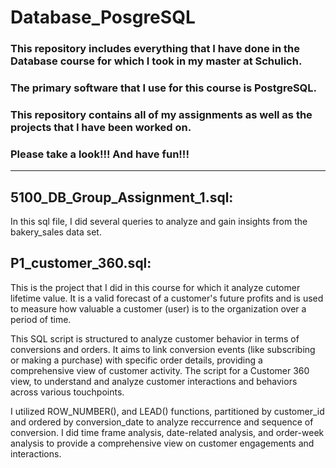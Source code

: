 # Database_PosgreSQL
### This repository includes everything that I have done in the Database course for which I took in my master at Schulich.
### The primary software that I use for this course is PostgreSQL.
### This repository contains all of my assignments as well as the projects that I have been worked on.
### Please take a look!!! And have fun!!!
-------------------------------------------------------------------------------------------------------------------------------------------------------------------
## 5100_DB_Group_Assignment_1.sql:
In this sql file, I did several queries to analyze and gain insights from the bakery_sales data set.


## P1_customer_360.sql:
This is the project that I did in this course for which it analyze cutomer lifetime value. 
It is a valid forecast of a customer's future profits and is used to measure how valuable a customer (user) is to the organization over a period of time.

This SQL script is structured to analyze customer behavior in terms of conversions and orders.
It aims to link conversion events (like subscribing or making a purchase) with specific order details, providing a comprehensive view of customer activity.
The script for a Customer 360 view, to understand and analyze customer interactions and behaviors across various touchpoints.

I utilized ROW_NUMBER(), and LEAD() functions, partitioned by customer_id and ordered by conversion_date to analyze reccurrence and sequence of conversion.
I did time frame analysis, date-related analysis, and order-week analysis to provide a comprehensive view on customer engagements and interactions.
